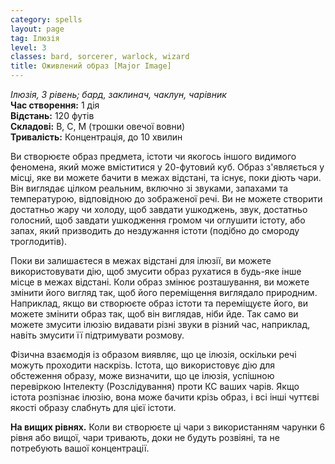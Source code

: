 ```yaml
---
category: spells
layout: page
tag: Ілюзія
level: 3
classes: bard, sorcerer, warlock, wizard
title: Оживлений образ [Major Image]
---
```


_Ілюзія, 3 рівень; бард, заклинач, чаклун, чарівник_    
**Час створення:** 1 дія    
**Відстань:** 120 футів    
**Складові:** В, С, М (трошки овечої вовни)    
**Тривалість:** Концентрація, до 10 хвилин    

Ви створюєте образ предмета, істоти чи якогось іншого видимого феномена, який може вміститися у 20-футовий куб. Образ з'являється у місці, яке ви можете бачити в межах відстані, та існує, поки діють чари. Він виглядає цілком реальним, включно зі звуками, запахами та температурою, відповідною до зображеної речі. Ви не можете створити достатньо жару чи холоду, щоб завдати ушкоджень, звук, достатньо голосний, щоб завдати ушкодження громом чи оглушити істоту, або запах, який призводить до нездужання істоти (подібно до смороду троглодитів).    

Поки ви залишаєтеся в межах відстані для ілюзії, ви можете використовувати дію, щоб змусити образ рухатися в будь-яке інше місце в межах відстані. Коли образ змінює розташування, ви можете змінити його вигляд так, щоб його переміщення виглядало природним. Наприклад, якщо ви створюєте образ істоти та переміщуєте його, ви можете змінити образ так, щоб він виглядав, ніби йде. Так само ви можете змусити ілюзію видавати різні звуки в різний час, наприклад, навіть змусити її підтримувати розмову.    

Фізична взаємодія із образом виявляє, що це ілюзія, оскільки речі можуть проходити наскрізь. Істота, що використовує дію для обстеження образу, може визначити, що це ілюзія, успішною перевіркою Інтелекту (Розслідування) проти КС ваших чарів. Якщо істота розпізнає ілюзію, вона може бачити крізь образ, і всі інші чуттєві якості образу слабнуть для цієї істоти.   

**На вищих рівнях.** Коли ви створюєте ці чари з використанням чарунки 6 рівня або вищої, чари тривають, доки не будуть розвіяні, та не потребують вашої концентрації. 

